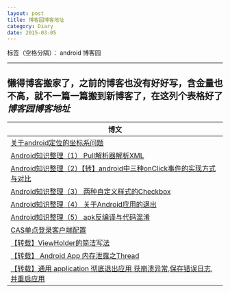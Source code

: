 ```yaml
---
layout: post
title: 博客园博客地址
category: Diary
date: 2015-03-05
---
```

标签（空格分隔）： android 博客园

---

懒得博客搬家了，之前的博客也没有好好写，含金量也不高，就不一篇一篇搬到新博客了，在这列个表格好了
*博客园博客地址*
----------------
| 博文 |
| --------|
| [关于android定位的坐标系问题](http://www.cnblogs.com/lihualuo/p/3527495.html)|
| [Android知识整理（1） Pull解析器解析XML](http://www.cnblogs.com/lihualuo/p/3556093.html)|
| [Android知识整理（2）【转】android中三种onClick事件的实现方式与对比](http://www.cnblogs.com/lihualuo/p/3654152.html) |
| [Android知识整理（3） 两种自定义样式的Checkbox](http://www.cnblogs.com/lihualuo/p/3665847.html)|
| [Android知识整理（4） 关于Android应用的退出](http://www.cnblogs.com/lihualuo/p/3671000.html)|
| [Android知识整理（5） apk反编译与代码混淆](http://www.cnblogs.com/lihualuo/p/3688688.html) |
| [CAS单点登录客户端配置](http://www.cnblogs.com/lihualuo/p/3684744.html)|
| [【转载】ViewHolder的简洁写法 ](http://www.cnblogs.com/lihualuo/p/4173900.html)|
| [【转载】 Android App 内存泄露之Thread ](http://www.cnblogs.com/lihualuo/p/4181843.html) |
| [【转载】通用 application 彻底退出应用 获崩溃异常,保存错误日志,并重启应用 ](http://www.cnblogs.com/lihualuo/p/4184563.html)|




